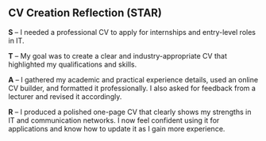 ## CV Creation Reflection (STAR)

**S** – I needed a professional CV to apply for internships and entry-level roles in IT.

**T** – My goal was to create a clear and industry-appropriate CV that highlighted my qualifications and skills.

**A** – I gathered my academic and practical experience details, used an online CV builder, and formatted it professionally. I also asked for feedback from a lecturer and revised it accordingly.

**R** – I produced a polished one-page CV that clearly shows my strengths in IT and communication networks. I now feel confident using it for applications and know how to update it as I gain more experience.
